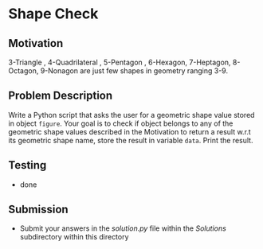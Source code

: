 # Shape Check 

## Motivation
 3-Triangle , 4-Quadrilateral , 5-Pentagon , 6-Hexagon, 7-Heptagon, 8-Octagon, 9-Nonagon are just  few shapes in geometry ranging 3-9.

## Problem Description
Write a Python script that asks the user for a geometric shape value stored in object `figure`.
Your goal is to check if object belongs to any of the geometric shape values described in the Motivation to return a result w.r.t its geometric shape name, store the result in variable `data`.
Print the result.

## Testing
* done

## Submission
* Submit your answers in the *solution.py* file within the *Solutions* subdirectory within this directory
